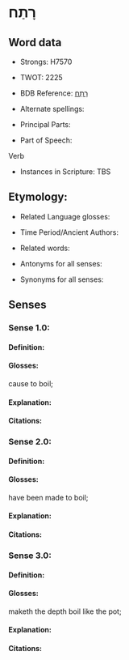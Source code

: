 # רָתַח

<!-- Status: S2="NeedsEdits" -->
<!-- Lexica used for edits:   -->

## Word data

* Strongs: H7570

* TWOT: 2225

* BDB Reference: [רָתַח](rc://en/bdb/dict/t.ew.aa)

* Alternate spellings:

* Principal Parts:

* Part of Speech:

Verb

* Instances in Scripture: TBS

## Etymology:

* Related Language glosses:

* Time Period/Ancient Authors:

* Related words:

* Antonyms for all senses:

* Synonyms for all senses:

## Senses

### Sense 1.0:

#### Definition:

#### Glosses:

cause to boil; 

#### Explanation:

#### Citations:



### Sense 2.0:

#### Definition:

#### Glosses:

have been made to boil; 

#### Explanation:

#### Citations:



### Sense 3.0:

#### Definition:

#### Glosses:

maketh the depth boil like the pot; 

#### Explanation:

#### Citations:



